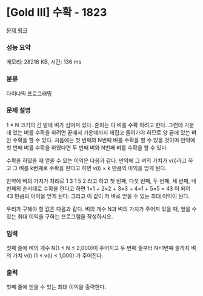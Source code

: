 # [Gold III] 수확 - 1823 

[문제 링크](https://www.acmicpc.net/problem/1823) 

### 성능 요약

메모리: 28216 KB, 시간: 136 ms

### 분류

다이나믹 프로그래밍

### 문제 설명

<p>1 × N 크기의 긴 밭에 벼가 심어져 있다. 준희는 이 벼를 수확 하려고 한다. 그런데 가운데 있는 벼를 수확을 하려면 끝에서 가운데까지 헤집고 들어가야 하므로 양 끝에 있는 벼만 수확을 할 수 있다. 처음에는 첫 번째와 N번째 벼를 수확을 할 수 있을 것이며 만약에 첫 번째 벼를 수확을 하였다면 두 번째 벼와 N번째 벼를 수확을 할 수 있다.</p>

<p>수확을 하였을 때 얻을 수 있는 이익은 다음과 같다. 만약에 그 벼의 가치가 v(i)라고 하고 그 벼를 k번째로 수확을 한다고 하면 v(i) × k 만큼의 이익을 얻게 된다.</p>

<p>만약에 벼의 가치가 차례로 1 3 1 5 2 라고 하고 첫 번째, 다섯 번째, 두 번째, 세 번째, 네 번째의 순서대로 수확을 한다고 하면 1×1 + 2×2 + 3×3 + 4×1 + 5×5 = 43 이 되어 43 만큼의 이익을 얻게 된다. 그리고 이 값이 저 벼로 얻을 수 있는 최대 이익이 된다.</p>

<p>우리가 구해야 할 값은 다음과 같다. 벼의 개수 N과 벼의 가치가 주어져 있을 때, 얻을 수 있는 최대 이익을 구하는 프로그램을 작성하시오.</p>

### 입력 

 <p>첫째 줄에 벼의 개수 N(1 ≤ N ≤ 2,000)이 주어지고 두 번째 줄부터 N+1번쨰 줄까지 벼의 가치 v(i) (1 ≤ v(i) ≤ 1,000) 가 주어진다.</p>

### 출력 

 <p>첫째 줄에 얻을 수 있는 최대 이익을 출력한다.</p>

